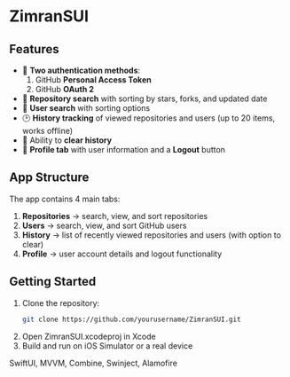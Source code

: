 # ZimranSUI

## Features
- 🔐 **Two authentication methods**:
  1. GitHub **Personal Access Token**
  2. GitHub **OAuth 2**
- 📂 **Repository search** with sorting by stars, forks, and updated date
- 👤 **User search** with sorting options
- 🕑 **History tracking** of viewed repositories and users (up to 20 items, works offline)
- 🧹 Ability to **clear history**
- 🙍 **Profile tab** with user information and a **Logout** button


## App Structure
The app contains 4 main tabs:
1. **Repositories** → search, view, and sort repositories
2. **Users** → search, view, and sort GitHub users
3. **History** → list of recently viewed repositories and users (with option to clear)
4. **Profile** → user account details and logout functionality

## Getting Started
1. Clone the repository:
   ```bash
   git clone https://github.com/yourusername/ZimranSUI.git
2. Open ZimranSUI.xcodeproj in Xcode
3. Build and run on iOS Simulator or a real device

SwiftUI, MVVM, Combine, Swinject, Alamofire
